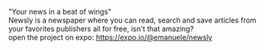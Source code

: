 "Your news in a beat of wings"<br/>
Newsly is a newspaper where you can read, search and save articles from your favorites publishers all for free, isn't that amazing?<br/>
open the project on expo: https://expo.io/@emanuele/newsly
